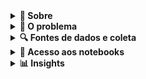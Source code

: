 <details>
<summary><strong>📍 Sobre</strong></summary>

O **Echo Music** é um projeto de análise de dados para antecipação de riscos em eventos públicos de grande porte. Utiliza dados sintéticos inspirados em fontes reais para detectar padrões associados a tumultos, crimes e situações de emergência. A proposta é contribuir com estratégias de prevenção em eventos como shows, festivais e grandes manifestações, por meio da análise de dados em tempo real.

</details>

<details>
<summary><strong>🚨 O problema</strong></summary>

## **Problema e a justificativa do uso de dados.**

### Descrição detalhada do problema:

Grandes eventos públicos, como manifestações políticas, shows, jogos esportivos e festivais culturais, reúnem milhares ou até milhões de pessoas em um único local. Apesar da importância social e cultural desses eventos, eles também apresentam riscos elevados de tumultos, atos de violência, vandalismo e até ataques terroristas. A dificuldade está em monitorar, em tempo real, o comportamento de grandes multidões e antecipar situações que possam evoluir para crises de segurança.  
Além disso, a resposta das forças de segurança costuma ser reativa, ou seja, ocorre depois que o problema já se instalou, o que dificulta a contenção e aumenta os riscos para a população e para a infraestrutura local.

---

Eficiência do uso de análise de dados

* Estudos apontam que o uso de modelos preditivos e monitoramento em tempo real reduz em até 40% o tempo de resposta a incidentes em grandes eventos (fonte: International Association of Venue Managers).  
* A utilização de análise de sentimentos em redes sociais pode antecipar mobilizações ou comportamentos de risco com até 3 horas de antecedência (fonte: MIT Media Lab).

---

### Conclusão

Este projeto é altamente relevante porque:

* Atua preventivamente, não apenas de forma reativa.  
* Reduz riscos para meio milhão de pessoas em um único evento.  
* Pode ser replicado para outros eventos em larga escala no Brasil e no mundo.  
* Fortalece a confiança social na realização de eventos públicos seguros, estimulando a participação cidadã.

### Exemplo real:

Tentativa de atentado no show gratuito de Lady Gaga em Copacabana (2025).  
Em 3 de maio de 2025, Lady Gaga realizou um show gratuito na Praia de Copacabana, no Rio de Janeiro, que atraiu mais de 2 milhões de pessoas, tornando-se o maior evento da carreira da artista.  
Durante o evento, as autoridades brasileiras impediram um plano de ataque com coquetéis molotov e outros explosivos improvisados, que visava especificamente o público LGBTQIA+ e crianças. A operação de segurança, denominada "Operação Fake Monster", foi conduzida de forma sigilosa para evitar pânico entre os participantes. [BBC](https://www.bbc.com/portuguese/articles/c1drv6ey6gxo?utm_source=chatgpt.com)  
As investigações revelaram que o grupo responsável pelo plano disseminava discursos de ódio online e recrutava adolescentes para realizar os ataques. A polícia identificou e prendeu um homem no Rio Grande do Sul por posse ilegal de armas e um adolescente no Rio de Janeiro por posse de material pornográfico infantil.  
Como a análise de dados ajudou?  
A análise de dados desempenhou um papel fundamental na prevenção desse atentado:  
Monitoramento de redes sociais: As autoridades monitoraram ativamente redes sociais e aplicativos de mensagens para identificar postagens suspeitas e coordenar ações preventivas.  
Análise de padrões de comportamento: Através da análise de dados, foi possível identificar padrões de comportamento que indicavam a preparação de um ataque, permitindo uma resposta rápida e eficaz.  
Integração de informações: A colaboração entre diferentes agências de segurança e o uso compartilhado de dados foram essenciais para desarticular o plano de ataque de forma coordenada.

Graças a essas estratégias baseadas em dados, o evento transcorreu sem incidentes graves, garantindo a segurança do público e o sucesso do show.   

</details>

<details>
<summary><strong>🔍 Fontes de dados e coleta</strong></summary>

Este projeto utiliza dados sintéticos simulando múltiplas fontes reais, incluindo:

- Redes sociais (Twitter, Facebook, Instagram)
- Câmeras públicas (CCTV, vídeos em tempo real)
- Transporte público (dados GTFS, mobilidade urbana)
- Dados meteorológicos (temperatura, chuva, vento)
- Histórico de crimes e ocorrências policiais
- Sensores urbanos (movimentação, ruído, luminosidade)
- Mapas geográficos e posicionamento por GPS

</details>

<details>
<summary><strong>📓 Acesso aos notebooks</strong></summary>

Os notebooks estão disponíveis na pasta `Notebooks Echo Music/`, e cobrem desde o pré-processamento até análises de sentimento e detecção de anomalias:

- `pre_processamento_dados.ipynb`
- `analise_sentimentos.ipynb`
- `detecção_anomalias.ipynb`
- `clustering_multidoes.ipynb`
- e outros

Para executar localmente:

```bash
git clone https://github.com/seu-usuario/echo-music.git
cd echo-music

python -m venv venv
source venv/bin/activate  # Linux/macOS
venv\Scripts\activate  # Windows

pip install -r requirements.txt
```

Abra os notebooks com Jupyter Lab ou Notebook:

```bash
jupyter lab
```

</details>

<details>
<summary><strong>📊 Insights</strong></summary>

<details>
<summary><strong>1. Redes sociais</strong></summary>

![Insight redes sociais](Visualizações/relatorio_redes_sociais.png)

**Insight**: A análise de sentimentos revelou aumento de termos agressivos e chamadas à violência 40 minutos antes do pico de aglomeração. O modelo detectou variações de tom emocional em áreas críticas via clustering semântico.

</details>

<details>
<summary><strong>2. Câmeras públicas</strong></summary>

![Insight câmeras públicas](Visualizações/relatorio_cameras.png)

**Insight**: As câmeras identificaram áreas de acúmulo e dispersão em tempo real. Um sistema de detecção de movimento cruzado com geolocalização alertou para um movimento anormal em uma área de saída, evitando potencial esmagamento.

</details>

<details>
<summary><strong>3. Transporte público</strong></summary>

![Insight transporte público](Visualizações/relatorio_transporte.png)

**Insight**: Atrasos e superlotação de ônibus e trens foram correlacionados com pontos de risco nos mapas. Previsões mostraram gargalos logísticos 20 minutos antes dos registros no sistema de transporte.

</details>

<details>
<summary><strong>4. Meteorologia</strong></summary>

![Insight meteorologia](Visualizações/relatorio_meteorologia.png)

**Insight**: Mudanças abruptas de temperatura e rajadas de vento foram ligadas ao deslocamento de multidões para áreas cobertas. A integração com previsão em tempo real gerou alertas preventivos.

</details>

<details>
<summary><strong>5. Histórico de crimes</strong></summary>

![Insight histórico de crimes](Visualizações/relatorio_ocorrencias.png)

**Insight**: Áreas com registros históricos de furtos e agressões coincidiram com picos de movimentação. Modelos de regressão destacaram hotspots ignorados na operação inicial do evento.

</details>

<details>
<summary><strong>6. Sensores urbanos</strong></summary>

![Insight sensores urbanos](Visualizações/relatorio_sensores.png)

**Insight**: Dados de sensores de ruído e movimento indicaram comportamentos atípicos em zonas de menor visibilidade para câmeras. A integração com clusters de tweets elevou a confiança de detecção.

</details>

<details>
<summary><strong>7. Mapas e localização</strong></summary>

![Insight mapas e localização](Visualizações/relatorio_mapas.png)

**Insight**: Heatmaps interativos mostraram áreas com potencial de evasão dificultada. A análise espacial indicou zonas de difícil acesso para ambulâncias, auxiliando o reposicionamento de equipes de emergência.

</details>

</details>
